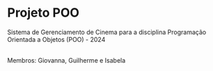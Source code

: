 # Projeto POO
<p>Sistema de Gerenciamento de Cinema para a disciplina Programação Orientada a Objetos (POO) - 2024</p>
<p><br>Membros: Giovanna, Guilherme e Isabela</p>
